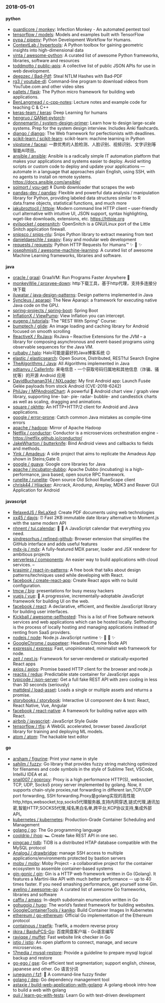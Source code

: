 ### 2018-05-01

#### python
* [guardicore / monkey](https://github.com/guardicore/monkey): Infection Monkey - An automated pentest tool
* [tensorflow / models](https://github.com/tensorflow/models): Models and examples built with TensorFlow
* [pypa / pipenv](https://github.com/pypa/pipenv): Python Development Workflow for Humans.
* [ContextLab / hypertools](https://github.com/ContextLab/hypertools): A Python toolbox for gaining geometric insights into high-dimensional data
* [vinta / awesome-python](https://github.com/vinta/awesome-python): A curated list of awesome Python frameworks, libraries, software and resources
* [toddmotto / public-apis](https://github.com/toddmotto/public-apis): A collective list of public JSON APIs for use in web development.
* [deepzec / Bad-Pdf](https://github.com/deepzec/Bad-Pdf): Steal NTLM Hashes with Bad-PDF
* [rg3 / youtube-dl](https://github.com/rg3/youtube-dl): Command-line program to download videos from YouTube.com and other video sites
* [pallets / flask](https://github.com/pallets/flask): The Python micro framework for building web applications.
* [BenLangmead / c-cpp-notes](https://github.com/BenLangmead/c-cpp-notes): Lecture notes and example code for teaching C & C++
* [keras-team / keras](https://github.com/keras-team/keras): Deep Learning for humans
* [hengruo / QANet-pytorch](https://github.com/hengruo/QANet-pytorch): 
* [donnemartin / system-design-primer](https://github.com/donnemartin/system-design-primer): Learn how to design large-scale systems. Prep for the system design interview. Includes Anki flashcards.
* [django / django](https://github.com/django/django): The Web framework for perfectionists with deadlines.
* [scikit-learn / scikit-learn](https://github.com/scikit-learn/scikit-learn): scikit-learn: machine learning in Python
* [vipstone / faceai](https://github.com/vipstone/faceai): 一款优秀的人脸检测、人脸识别、视频识别、文字识别等智能AI项目。
* [ansible / ansible](https://github.com/ansible/ansible): Ansible is a radically simple IT automation platform that makes your applications and systems easier to deploy. Avoid writing scripts or custom code to deploy and update your applications — automate in a language that approaches plain English, using SSH, with no agents to install on remote systems. https://docs.ansible.com/ansible/
* [soimort / you-get](https://github.com/soimort/you-get): ⏬ Dumb downloader that scrapes the web
* [pandas-dev / pandas](https://github.com/pandas-dev/pandas): Flexible and powerful data analysis / manipulation library for Python, providing labeled data structures similar to R data.frame objects, statistical functions, and much more
* [jakubroztocil / httpie](https://github.com/jakubroztocil/httpie): Modern command line HTTP client – user-friendly curl alternative with intuitive UI, JSON support, syntax highlighting, wget-like downloads, extensions, etc. https://httpie.org
* [evilsocket / opensnitch](https://github.com/evilsocket/opensnitch): OpenSnitch is a GNU/Linux port of the Little Snitch application firewall.
* [snipsco / snips-nlu](https://github.com/snipsco/snips-nlu): Snips Python library to extract meaning from text
* [danieldaeschle / swapy](https://github.com/danieldaeschle/swapy): Easy and modular web development
* [requests / requests](https://github.com/requests/requests): Python HTTP Requests for Humans™ ✨ 🍰 ✨
* [josephmisiti / awesome-machine-learning](https://github.com/josephmisiti/awesome-machine-learning): A curated list of awesome Machine Learning frameworks, libraries and software.

#### java
* [oracle / graal](https://github.com/oracle/graal): GraalVM: Run Programs Faster Anywhere 🚀
* [monkeyWie / proxyee-down](https://github.com/monkeyWie/proxyee-down): http下载工具，基于http代理，支持多连接分块下载
* [iluwatar / java-design-patterns](https://github.com/iluwatar/java-design-patterns): Design patterns implemented in Java
* [Syncleus / aparapi](https://github.com/Syncleus/aparapi): The New Aparapi: a framework for executing native Java code on the GPU.
* [spring-projects / spring-boot](https://github.com/spring-projects/spring-boot): Spring Boot
* [InflationX / ViewPump](https://github.com/InflationX/ViewPump): View Inflation you can intercept.
* [eugenp / tutorials](https://github.com/eugenp/tutorials): The "REST With Spring" Course:
* [bumptech / glide](https://github.com/bumptech/glide): An image loading and caching library for Android focused on smooth scrolling
* [ReactiveX / RxJava](https://github.com/ReactiveX/RxJava): RxJava – Reactive Extensions for the JVM – a library for composing asynchronous and event-based programs using observable sequences for the Java VM.
* [ruibaby / halo](https://github.com/ruibaby/halo): Halo可能是最好的Java博客系统 😉
* [elastic / elasticsearch](https://github.com/elastic/elasticsearch): Open Source, Distributed, RESTful Search Engine
* [TheAlgorithms / Java](https://github.com/TheAlgorithms/Java): All Algorithms implemented in Java
* [xdtianyu / CallerInfo](https://github.com/xdtianyu/CallerInfo): 来电信息 - 一个获取号码归属地和其他信息（诈骗、骚扰等）的开源 Android 应用
* [DavidBuchanan314 / NXLoader](https://github.com/DavidBuchanan314/NXLoader): My first Android app: Launch Fusée Gelée payloads from stock Android (CVE-2018-6242)
* [PhilJay / MPAndroidChart](https://github.com/PhilJay/MPAndroidChart): A powerful 🚀 Android chart view / graph view library, supporting line- bar- pie- radar- bubble- and candlestick charts as well as scaling, dragging and animations.
* [square / okhttp](https://github.com/square/okhttp): An HTTP+HTTP/2 client for Android and Java applications.
* [google / error-prone](https://github.com/google/error-prone): Catch common Java mistakes as compile-time errors
* [apache / hadoop](https://github.com/apache/hadoop): Mirror of Apache Hadoop
* [Netflix / conductor](https://github.com/Netflix/conductor): Conductor is a microservices orchestration engine - https://netflix.github.io/conductor/
* [JakeWharton / butterknife](https://github.com/JakeWharton/butterknife): Bind Android views and callbacks to fields and methods.
* [Yink / Amadeus](https://github.com/Yink/Amadeus): A side project that aims to replicate the Amadeus App shown in Steins;Gate 0.
* [google / guava](https://github.com/google/guava): Google core libraries for Java
* [apache / incubator-dubbo](https://github.com/apache/incubator-dubbo): Apache Dubbo (incubating) is a high-performance, java based, open source RPC framework.
* [runelite / runelite](https://github.com/runelite/runelite): Open source Old School RuneScape client
* [chrisk44 / Hijacker](https://github.com/chrisk44/Hijacker): Aircrack, Airodump, Aireplay, MDK3 and Reaver GUI Application for Android

#### javascript
* [RelaxedJS / ReLaXed](https://github.com/RelaxedJS/ReLaXed): Create PDF documents using web technologies
* [xx45 / dayjs](https://github.com/xx45/dayjs): ⏰ Fast 2KB immutable date library alternative to Moment.js with the same modern API
* [nhnent / tui.calendar](https://github.com/nhnent/tui.calendar): 🍞 📅 A JavaScript calendar that everything you need.
* [sindresorhus / refined-github](https://github.com/sindresorhus/refined-github): Browser extension that simplifies the GitHub interface and adds useful features
* [mdx-js / mdx](https://github.com/mdx-js/mdx): A fully-featured MDX parser, loader and JSX renderer for ambitious projects
* [serverless / components](https://github.com/serverless/components): An easier way to build applications with cloud services. –
* [krasimir / react-in-patterns](https://github.com/krasimir/react-in-patterns): A free book that talks about design patterns/techniques used while developing with React.
* [facebook / create-react-app](https://github.com/facebook/create-react-app): Create React apps with no build configuration.
* [tmcw / big](https://github.com/tmcw/big): presentations for busy messy hackers
* [vuejs / vue](https://github.com/vuejs/vue): 🖖 A progressive, incrementally-adoptable JavaScript framework for building UI on the web.
* [facebook / react](https://github.com/facebook/react): A declarative, efficient, and flexible JavaScript library for building user interfaces.
* [Kickball / awesome-selfhosted](https://github.com/Kickball/awesome-selfhosted): This is a list of Free Software network services and web applications which can be hosted locally. Selfhosting is the process of locally hosting and managing applications instead of renting from SaaS providers.
* [nodejs / node](https://github.com/nodejs/node): Node.js JavaScript runtime ✨ 🐢 🚀 ✨
* [GoogleChrome / puppeteer](https://github.com/GoogleChrome/puppeteer): Headless Chrome Node API
* [expressjs / express](https://github.com/expressjs/express): Fast, unopinionated, minimalist web framework for node.
* [zeit / next.js](https://github.com/zeit/next.js): Framework for server-rendered or statically-exported React apps
* [axios / axios](https://github.com/axios/axios): Promise based HTTP client for the browser and node.js
* [reactjs / redux](https://github.com/reactjs/redux): Predictable state container for JavaScript apps
* [typicode / json-server](https://github.com/typicode/json-server): Get a full fake REST API with zero coding in less than 30 seconds (seriously)
* [mattdesl / load-asset](https://github.com/mattdesl/load-asset): Loads a single or multiple assets and returns a promise.
* [storybooks / storybook](https://github.com/storybooks/storybook): Interactive UI component dev & test: React, React Native, Vue, Angular
* [facebook / react-native](https://github.com/facebook/react-native): A framework for building native apps with React.
* [airbnb / javascript](https://github.com/airbnb/javascript): JavaScript Style Guide
* [tensorflow / tfjs](https://github.com/tensorflow/tfjs): A WebGL accelerated, browser based JavaScript library for training and deploying ML models.
* [atom / atom](https://github.com/atom/atom): The hackable text editor

#### go
* [arsham / figurine](https://github.com/arsham/figurine): Print your name in style
* [sahilm / fuzzy](https://github.com/sahilm/fuzzy): Go library that provides fuzzy string matching optimized for filenames and code symbols in the style of Sublime Text, VSCode, IntelliJ IDEA et al.
* [snail007 / goproxy](https://github.com/snail007/goproxy): Proxy is a high performance HTTP(S), websocket, TCP, UDP, Socks5 proxy server implemented by golang. Now, it supports chain-style proxies,nat forwarding in different lan,TCP/UDP port forwarding, SSH forwarding.Proxy是golang实现的高性能http,https,websocket,tcp,socks5代理服务器,支持内网穿透,链式代理,通讯加密,智能HTTP,SOCKS5代理,域名黑白名单,跨平台,KCP协议支持,集成外部API。
* [kubernetes / kubernetes](https://github.com/kubernetes/kubernetes): Production-Grade Container Scheduling and Management
* [golang / go](https://github.com/golang/go): The Go programming language
* [cooldrip / jhop](https://github.com/cooldrip/jhop): 🏎 Create fake REST API in one sec.
* [pingcap / tidb](https://github.com/pingcap/tidb): TiDB is a distributed HTAP database compatible with the MySQL protocol
* [AnalogJ / drawbridge](https://github.com/AnalogJ/drawbridge): manage SSH access to multiple applications/environments protected by bastion servers
* [moby / moby](https://github.com/moby/moby): Moby Project - a collaborative project for the container ecosystem to assemble container-based systems
* [gin-gonic / gin](https://github.com/gin-gonic/gin): Gin is a HTTP web framework written in Go (Golang). It features a Martini-like API with much better performance -- up to 40 times faster. If you need smashing performance, get yourself some Gin.
* [avelino / awesome-go](https://github.com/avelino/awesome-go): A curated list of awesome Go frameworks, libraries and software
* [caffix / amass](https://github.com/caffix/amass): In-depth subdomain enumeration written in Go
* [gohugoio / hugo](https://github.com/gohugoio/hugo): The world’s fastest framework for building websites.
* [GoogleContainerTools / kaniko](https://github.com/GoogleContainerTools/kaniko): Build Container Images In Kubernetes
* [ethereum / go-ethereum](https://github.com/ethereum/go-ethereum): Official Go implementation of the Ethereum protocol
* [containous / traefik](https://github.com/containous/traefik): Træfik, a modern reverse proxy
* [iikira / BaiduPCS-Go](https://github.com/iikira/BaiduPCS-Go): 百度网盘客户端 - Go语言编写
* [raviqqe / muffet](https://github.com/raviqqe/muffet): Fast website link checker in Go
* [istio / istio](https://github.com/istio/istio): An open platform to connect, manage, and secure microservices.
* [17media / mysql-restore](https://github.com/17media/mysql-restore): Provide a guideline to prepare mysql logical backup and restore
* [go-ego / gse](https://github.com/go-ego/gse): Go efficient text segmentation; support english, chinese, japanese and other. Go 语言分词
* [junegunn / fzf](https://github.com/junegunn/fzf): 🌸 A command-line fuzzy finder
* [golang / dep](https://github.com/golang/dep): Go dependency management tool
* [astaxie / build-web-application-with-golang](https://github.com/astaxie/build-web-application-with-golang): A golang ebook intro how to build a web with golang
* [quii / learn-go-with-tests](https://github.com/quii/learn-go-with-tests): Learn Go with test-driven development
